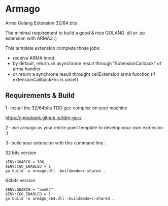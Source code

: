 # Armago

Arma Golang Extension 32/64 bits

The minimal requirement to build a good & nice GOLANG .dll or .so extension with ARMA3 :)

This template extension complete those jobs:
- receive ARMA input
- by default, return an asynchrone result through "ExtensionCallback" of arma handler
- or return a synchrone result throught callExtension arma function (if extensionCallbackFnc is unset)

## Requirements & Build

1- install the 32/64bits TDD gcc compiler on your machine

https://jmeubank.github.io/tdm-gcc/

2- use armago as your entrie point template to develop your own extension :)

3- build your extension with this command line :

32 bits version
```
$ENV:GOARCH = 386
$ENV:CGO_ENABLED = 1
go build -o armago.dll -buildmode=c-shared .
```

64bits version
```
$ENV:GOARCH = "amd64"
$ENV:CGO_ENABLED = 1
go build -o armago_x64.dll -buildmode=c-shared .
```